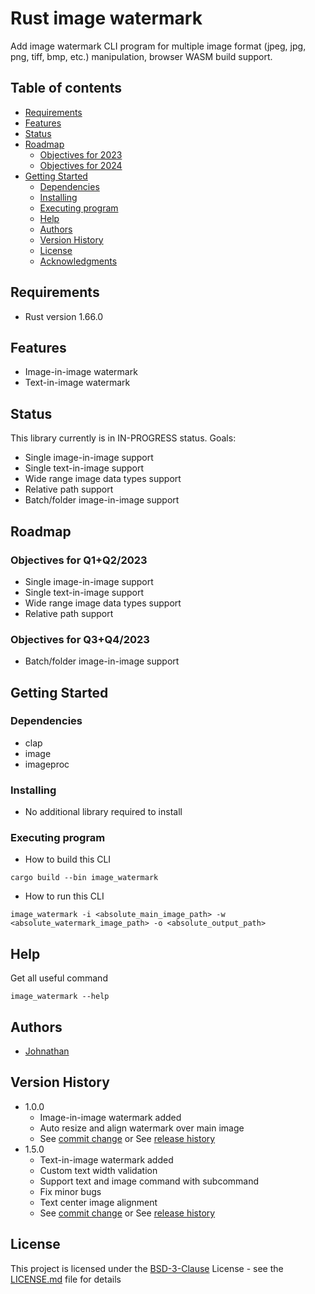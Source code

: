 # Rust image watermark
Add image watermark CLI program for multiple image format (jpeg, jpg, png, tiff, bmp, etc.) manipulation, browser WASM build support.

## Table of contents

-   [Requirements](#requirements)
-   [Features](#requirements)
-   [Status](#requirements)
-   [Roadmap](#roadmap)
    -   [Objectives for 2023](#objectives-for-2023)
    -   [Objectives for 2024](#objectives-for-2024)
-   [Getting Started](#getting-started)
    -   [Dependencies](#dependencies)
    -   [Installing](#installing)
    -   [Executing program](#executing-program)
    -   [Help](#help)
    -   [Authors](#authors)
    -   [Version History](#version-history)
    -   [License](#license)
    -   [Acknowledgments](#acknowledgments)

<!-- tocstop -->

## Requirements
* Rust version 1.66.0

## Features
* Image-in-image watermark
* Text-in-image watermark

## Status
This library currently is in IN-PROGRESS status. 
Goals:
* Single image-in-image support
* Single text-in-image support
* Wide range image data types support
* Relative path support
* Batch/folder image-in-image support

## Roadmap
### Objectives for Q1+Q2/2023
* Single image-in-image support
* Single text-in-image support
* Wide range image data types support
* Relative path support

### Objectives for Q3+Q4/2023
* Batch/folder image-in-image support

## Getting Started

### Dependencies

* clap
* image
* imageproc

### Installing

* No additional library required to install

### Executing program
* How to build this CLI
```
cargo build --bin image_watermark
```

* How to run this CLI
```
image_watermark -i <absolute_main_image_path> -w <absolute_watermark_image_path> -o <absolute_output_path>
```

## Help

Get all useful command 
```
image_watermark --help
```

## Authors

* [Johnathan](https://github.com/transybao1393)

## Version History

* 1.0.0
    * Image-in-image watermark added
    * Auto resize and align watermark over main image
    * See [commit change](https://github.com/transybao1393/image-watermark/commits/main) or See [release history](https://github.com/transybao1393/image-watermark/releases)
* 1.5.0
    * Text-in-image watermark added
    * Custom text width validation
    * Support text and image command with subcommand
    * Fix minor bugs
    * Text center image alignment
    * See [commit change](https://github.com/transybao1393/image-watermark/commits/main) or See [release history](https://github.com/transybao1393/image-watermark/releases)

## License

This project is licensed under the [BSD-3-Clause](https://gist.github.com/nicolasdao/a7adda51f2f185e8d2700e1573d8a633#the-bsd-license-case) License - see the [LICENSE.md](LICENSE.md) file for details